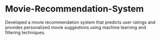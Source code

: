 # Movie-Recommendation-System
Developed a movie recommendation system that predicts user ratings and provides personalized movie suggestions using machine learning and filtering techniques.
